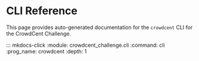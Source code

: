 # CLI Reference

This page provides auto-generated documentation for the `crowdcent` CLI for the CrowdCent Challenge.

::: mkdocs-click
    :module: crowdcent_challenge.cli
    :command: cli
    :prog_name: crowdcent
    :depth: 1